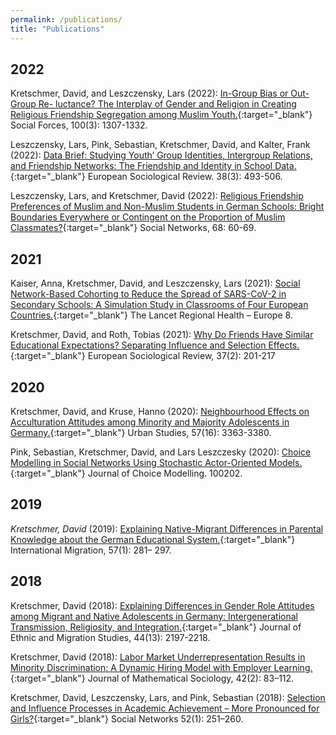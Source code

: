 ```yaml
---
permalink: /publications/
title: "Publications"
---
```


## 2022

Kretschmer, David, and Leszczensky, Lars (2022): [In-Group Bias or Out-Group Re- luctance? The Interplay of Gender and Religion in Creating Religious Friendship Segregation among Muslim Youth.](https://academic.oup.com/sf/article/100/3/1307/6225741){:target="_blank"} Social Forces, 100(3): 1307-1332.

Leszczensky, Lars, Pink, Sebastian, Kretschmer, David, and Kalter, Frank (2022): [Data Brief: Studying Youth’ Group Identities, Intergroup Relations, and Friendship Networks: The Friendship and Identity in School Data.](https://academic.oup.com/esr/article/38/3/493/6406434){:target="_blank"} European Sociological Review. 38(3): 493-506.

Leszczensky, Lars, and Kretschmer, David (2022): [Religious Friendship Preferences of Muslim and Non-Muslim Students in German Schools: Bright Boundaries Everywhere or Contingent on the Proportion of Muslim Classmates?](https://www.sciencedirect.com/science/article/abs/pii/S0378873321000319){:target="_blank"} Social Networks, 68: 60-69.

## 2021

Kaiser, Anna, Kretschmer, David, and Leszczensky, Lars (2021): [Social Network-Based Cohorting to Reduce the Spread of SARS-CoV-2 in Secondary Schools: A Simulation Study in Classrooms of Four European Countries.](https://www.sciencedirect.com/science/article/pii/S2666776221001435){:target="_blank"} The Lancet Regional Health – Europe 8.

Kretschmer, David, and Roth, Tobias (2021): [Why Do Friends Have Similar Educational Expectations? Separating Influence and Selection Effects.](https://academic.oup.com/esr/article-abstract/37/2/201/6000730){:target="_blank"} European Sociological Review, 37(2): 201-217

## 2020

Kretschmer, David, and Kruse, Hanno (2020): [Neighbourhood Effects on Acculturation Attitudes among Minority and Majority Adolescents in Germany.](https://journals.sagepub.com/doi/full/10.1177/0042098019897890){:target="_blank"} Urban Studies, 57(16): 3363-3380.

Pink, Sebastian, Kretschmer, David, and Lars Leszczesky (2020): [Choice Modelling in Social Networks Using Stochastic Actor-Oriented Models.](https://www.sciencedirect.com/science/article/abs/pii/S1755534520300014){:target="_blank"} Journal of Choice Modelling. 100202.

## 2019

*Kretschmer, David* (2019): [Explaining Native-Migrant Differences in Parental Knowledge about the German Educational System.](https://onlinelibrary.wiley.com/doi/full/10.1111/imig.12535){:target="_blank"} International Migration, 57(1): 281– 297.

## 2018

Kretschmer, David (2018): [Explaining Differences in Gender Role Attitudes among Migrant and Native Adolescents in Germany: Intergenerational Transmission, Religiosity, and Integration.](https://www.tandfonline.com/doi/full/10.1080/1369183X.2017.1388159){:target="_blank"} Journal of Ethnic and Migration Studies, 44(13): 2197-2218.

Kretschmer, David (2018): [Labor Market Underrepresentation Results in Minority Discrimination: A Dynamic Hiring Model with Employer Learning.](https://www.tandfonline.com/doi/full/10.1080/0022250X.2018.1425299){:target="_blank"} Journal of Mathematical Sociology, 42(2): 83–112.

Kretschmer, David, Leszczensky, Lars, and Pink, Sebastian (2018): [Selection and Influence Processes in Academic Achievement – More Pronounced for Girls?](https://www.sciencedirect.com/science/article/abs/pii/S0378873316304890){:target="_blank"} Social Networks 52(1): 251–260.
